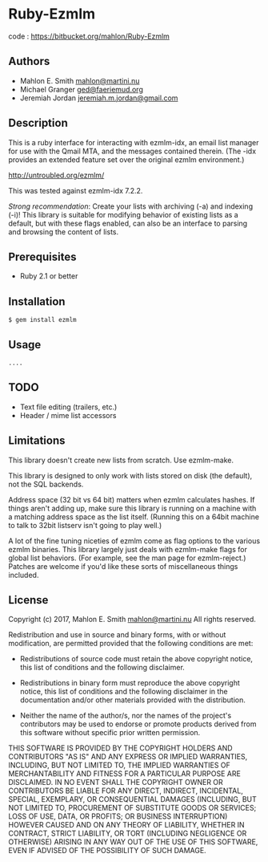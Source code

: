 # Ruby-Ezmlm

code
: https://bitbucket.org/mahlon/Ruby-Ezmlm


## Authors

* Mahlon E. Smith <mahlon@martini.nu>
* Michael Granger <ged@faeriemud.org>
* Jeremiah Jordan <jeremiah.m.jordan@gmail.com>


## Description

This is a ruby interface for interacting with ezmlm-idx, an email list
manager for use with the Qmail MTA, and the messages contained therein.
(The -idx provides an extended feature set over the original ezmlm
environment.)

http://untroubled.org/ezmlm/

This was tested against ezmlm-idx 7.2.2.

*Strong recommendation*: Create your lists with archiving (-a) and
indexing (-i)!   This library is suitable for modifying behavior of
existing lists as a default, but with these flags enabled, can also
be an interface to parsing and browsing the content of lists.


## Prerequisites

* Ruby 2.1 or better


## Installation

    $ gem install ezmlm

## Usage

	....


## TODO

  - Text file editing (trailers, etc.)
  - Header / mime list accessors


## Limitations

This library doesn't create new lists from scratch.  Use ezmlm-make.

This library is designed to only work with lists stored on disk (the
default), not the SQL backends.

Address space (32 bit vs 64 bit) matters when ezmlm calculates hashes.
If things aren't adding up, make sure this library is running on a
machine with a matching address space as the list itself.  (Running this
on a 64bit machine to talk to 32bit listserv isn't going to play well.)

A lot of the fine tuning niceties of ezmlm come as flag options to
the various ezmlm binaries.  This library largely just deals with
ezmlm-make flags for global list behaviors.  (For example, see the man
page for ezmlm-reject.)  Patches are welcome if you'd like these sorts
of miscellaneous things included.


## License

Copyright (c) 2017, Mahlon E. Smith <mahlon@martini.nu>
All rights reserved.

Redistribution and use in source and binary forms, with or without
modification, are permitted provided that the following conditions are met:

  * Redistributions of source code must retain the above copyright notice,
    this list of conditions and the following disclaimer.

  * Redistributions in binary form must reproduce the above copyright notice,
    this list of conditions and the following disclaimer in the documentation
    and/or other materials provided with the distribution.

  * Neither the name of the author/s, nor the names of the project's
    contributors may be used to endorse or promote products derived from this
    software without specific prior written permission.

THIS SOFTWARE IS PROVIDED BY THE COPYRIGHT HOLDERS AND CONTRIBUTORS "AS IS"
AND ANY EXPRESS OR IMPLIED WARRANTIES, INCLUDING, BUT NOT LIMITED TO, THE
IMPLIED WARRANTIES OF MERCHANTABILITY AND FITNESS FOR A PARTICULAR PURPOSE ARE
DISCLAIMED. IN NO EVENT SHALL THE COPYRIGHT OWNER OR CONTRIBUTORS BE LIABLE
FOR ANY DIRECT, INDIRECT, INCIDENTAL, SPECIAL, EXEMPLARY, OR CONSEQUENTIAL
DAMAGES (INCLUDING, BUT NOT LIMITED TO, PROCUREMENT OF SUBSTITUTE GOODS OR
SERVICES; LOSS OF USE, DATA, OR PROFITS; OR BUSINESS INTERRUPTION) HOWEVER
CAUSED AND ON ANY THEORY OF LIABILITY, WHETHER IN CONTRACT, STRICT LIABILITY,
OR TORT (INCLUDING NEGLIGENCE OR OTHERWISE) ARISING IN ANY WAY OUT OF THE USE
OF THIS SOFTWARE, EVEN IF ADVISED OF THE POSSIBILITY OF SUCH DAMAGE.
